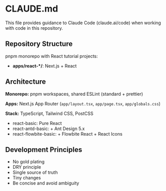 # CLAUDE.md

This file provides guidance to Claude Code (claude.ai/code) when working with code in this repository.

## Repository Structure

pnpm monorepo with React tutorial projects:

- **apps/react-\*/**: Next.js + React

## Architecture

**Monorepo:** pnpm workspaces, shared ESLint (standard + prettier)

**Apps:** Next.js App Router (`app/layout.tsx`, `app/page.tsx`, `app/globals.css`)

**Stack:** TypeScript, Tailwind CSS, PostCSS

- react-basic: Pure React
- react-antd-basic: + Ant Design 5.x
- react-flowbite-basic: + Flowbite React + React Icons

## Development Principles

- No gold plating
- DRY principle
- Single source of truth
- Tiny changes
- Be concise and avoid ambiguity
